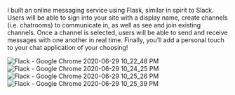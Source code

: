 I built an online messaging service using Flask, similar in spirit to Slack. Users will be able to sign into your site with a display name, create channels (i.e. chatrooms) to communicate in, as well as see and join existing channels. Once a channel is selected, users will be able to send and receive messages with one another in real time. Finally, you’ll add a personal touch to your chat application of your choosing!

![Flack - Google Chrome 2020-06-29 10_22_48 PM](https://user-images.githubusercontent.com/59661625/86076333-e1b6dc00-ba57-11ea-8a3e-30e25e60b684.png)
![Flack - Google Chrome 2020-06-29 10_24_25 PM](https://user-images.githubusercontent.com/59661625/86076342-e4193600-ba57-11ea-8352-a42f6870361a.png)
![Flack - Google Chrome 2020-06-29 10_25_26 PM](https://user-images.githubusercontent.com/59661625/86076346-e54a6300-ba57-11ea-9690-133f80311d7c.png)
![Flack - Google Chrome 2020-06-29 10_25_39 PM](https://user-images.githubusercontent.com/59661625/86076352-e67b9000-ba57-11ea-97c0-b742e953a26d.png)

